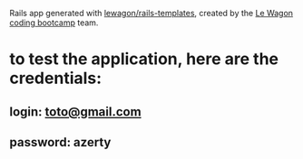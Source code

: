 Rails app generated with [lewagon/rails-templates](https://github.com/lewagon/rails-templates), created by the [Le Wagon coding bootcamp](https://www.lewagon.com) team.


# to test the application, here are the credentials: 
## login: toto@gmail.com
## password: azerty 
